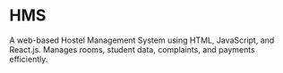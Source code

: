 # HMS
A web-based Hostel Management System using HTML, JavaScript, and React.js. Manages rooms, student data, complaints, and payments efficiently.
